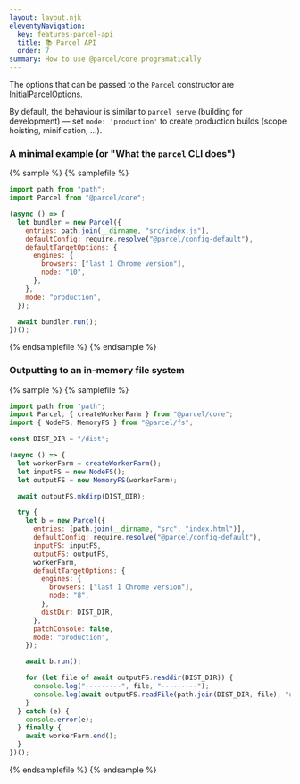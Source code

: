 ```yaml
---
layout: layout.njk
eleventyNavigation:
  key: features-parcel-api
  title: 📚 Parcel API
  order: 7
summary: How to use @parcel/core programatically
---
```


The options that can be passed to the `Parcel` constructor are [InitialParcelOptions](/plugin-system/api/#InitialParcelOptions).

By default, the behaviour is similar to `parcel serve` (building for development) — set `mode: 'production'` to create production builds (scope hoisting, minification, ...).

### A minimal example (or "What the `parcel` CLI does")

{% sample %}
{% samplefile %}

```js
import path from "path";
import Parcel from "@parcel/core";

(async () => {
  let bundler = new Parcel({
    entries: path.join(__dirname, "src/index.js"),
    defaultConfig: require.resolve("@parcel/config-default"),
    defaultTargetOptions: {
      engines: {
        browsers: ["last 1 Chrome version"],
        node: "10",
      },
    },
    mode: "production",
  });

  await bundler.run();
})();
```

{% endsamplefile %}
{% endsample %}

### Outputting to an in-memory file system

{% sample %}
{% samplefile %}

```js
import path from "path";
import Parcel, { createWorkerFarm } from "@parcel/core";
import { NodeFS, MemoryFS } from "@parcel/fs";

const DIST_DIR = "/dist";

(async () => {
  let workerFarm = createWorkerFarm();
  let inputFS = new NodeFS();
  let outputFS = new MemoryFS(workerFarm);

  await outputFS.mkdirp(DIST_DIR);

  try {
    let b = new Parcel({
      entries: [path.join(__dirname, "src", "index.html")],
      defaultConfig: require.resolve("@parcel/config-default"),
      inputFS: inputFS,
      outputFS: outputFS,
      workerFarm,
      defaultTargetOptions: {
        engines: {
          browsers: ["last 1 Chrome version"],
          node: "8",
        },
        distDir: DIST_DIR,
      },
      patchConsole: false,
      mode: "production",
    });

    await b.run();

    for (let file of await outputFS.readdir(DIST_DIR)) {
      console.log("---------", file, "---------");
      console.log(await outputFS.readFile(path.join(DIST_DIR, file), "utf8"));
    }
  } catch (e) {
    console.error(e);
  } finally {
    await workerFarm.end();
  }
})();
```

{% endsamplefile %}
{% endsample %}
